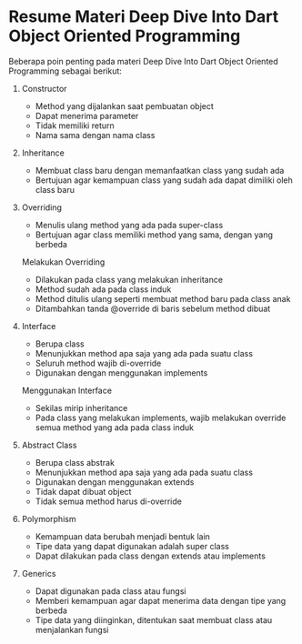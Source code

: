 # Resume Materi Deep Dive Into Dart Object Oriented Programming

Beberapa poin penting pada materi Deep Dive Into Dart Object Oriented Programming sebagai berikut:

1. Constructor
   - Method yang dijalankan saat pembuatan object
   - Dapat menerima parameter
   - Tidak memiliki return
   - Nama sama dengan nama class

2. Inheritance
   - Membuat class baru dengan memanfaatkan class yang sudah ada
   - Bertujuan agar kemampuan class yang sudah ada dapat dimiliki oleh class baru

3. Overriding
   - Menulis ulang method yang ada pada super-class
   - Bertujuan agar class memiliki method yang sama, dengan yang berbeda

   Melakukan Overriding
   - Dilakukan pada class yang melakukan inheritance
   - Method sudah ada pada class induk
   - Method ditulis ulang seperti membuat method baru pada class anak
   - Ditambahkan tanda @override di baris sebelum method dibuat

4. Interface
   - Berupa class
   - Menunjukkan method apa saja yang ada pada suatu class
   - Seluruh method wajib di-override
   - Digunakan dengan menggunakan implements

   Menggunakan Interface
   - Sekilas mirip inheritance
   - Pada class yang melakukan implements, wajib melakukan override semua method yang ada pada class induk

5. Abstract Class
   - Berupa class abstrak
   - Menunjukkan method apa saja yang ada pada suatu class
   - Digunakan dengan menggunakan extends
   - Tidak dapat dibuat object
   - Tidak semua method harus di-override

6. Polymorphism
   - Kemampuan data berubah menjadi bentuk lain
   - Tipe data yang dapat digunakan adalah super class
   - Dapat dilakukan pada class dengan extends atau implements

7. Generics
   - Dapat digunakan pada class atau fungsi
   - Memberi kemampuan agar dapat menerima data dengan tipe yang berbeda
   - Tipe data yang diinginkan, ditentukan saat membuat class atau menjalankan fungsi
